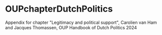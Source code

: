 # OUPchapterDutchPolitics
Appendix for chapter "Legitimacy and political support", Carolien van Ham and Jacques Thomassen, OUP Handbook of Dutch Politics 2024
